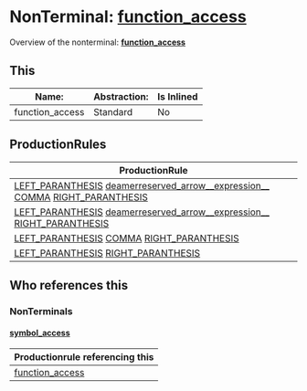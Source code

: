# NonTerminal: **[function_access](./function_access.md)**

Overview of the nonterminal: **[function_access](./function_access.md)**



## This

| Name:                | Abstraction:    | Is Inlined |
| -------------------- | --------------- | ---------- |
| function_access | Standard | No |



## ProductionRules

| ProductionRule |
| ---- |
| [LEFT_PARANTHESIS](./../Lexicon/LEFT_PARANTHESIS.md) [deamerreserved_arrow__expression__](./deamerreserved_arrow__expression__.md) [COMMA](./../Lexicon/COMMA.md) [RIGHT_PARANTHESIS](./../Lexicon/RIGHT_PARANTHESIS.md)  |
| [LEFT_PARANTHESIS](./../Lexicon/LEFT_PARANTHESIS.md) [deamerreserved_arrow__expression__](./deamerreserved_arrow__expression__.md) [RIGHT_PARANTHESIS](./../Lexicon/RIGHT_PARANTHESIS.md)  |
| [LEFT_PARANTHESIS](./../Lexicon/LEFT_PARANTHESIS.md) [COMMA](./../Lexicon/COMMA.md) [RIGHT_PARANTHESIS](./../Lexicon/RIGHT_PARANTHESIS.md)  |
| [LEFT_PARANTHESIS](./../Lexicon/LEFT_PARANTHESIS.md) [RIGHT_PARANTHESIS](./../Lexicon/RIGHT_PARANTHESIS.md)  |




## Who references this

### NonTerminals


#### [symbol_access](./../Grammar/symbol_access.md)

| Productionrule referencing this                      |
| ---------------------------------------------------- |
| [function_access](./function_access.md)  |



